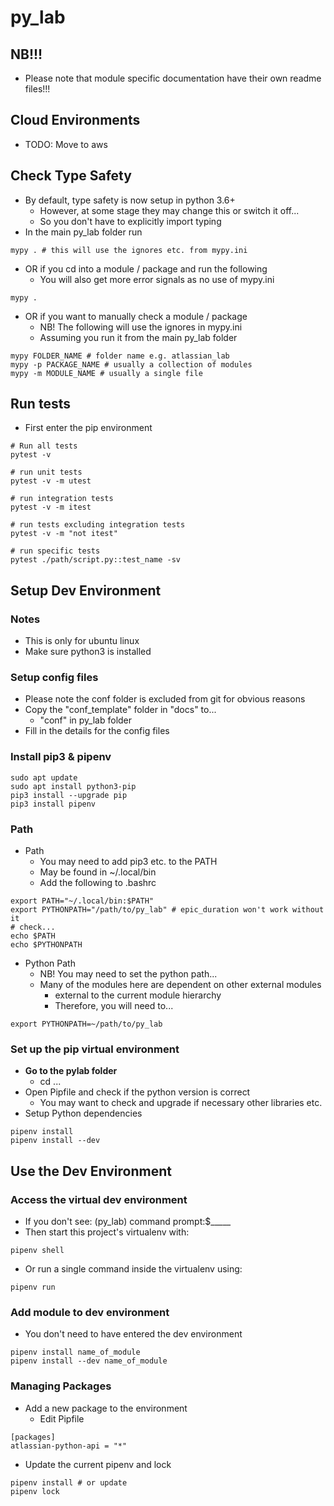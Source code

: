 # py_lab
## NB!!!
* Please note that module specific documentation have their own readme files!!!

## Cloud Environments
* TODO: Move to aws

## Check Type Safety
* By default, type safety is now setup in python 3.6+
  * However, at some stage they may change this or switch it off...
  * So you don't have to explicitly import typing
* In the main py_lab folder run
```
mypy . # this will use the ignores etc. from mypy.ini
```
* OR if you cd into a module / package and run the following
  * You will also get more error signals as no use of mypy.ini
```
mypy .

```
* OR if you want to manually check a module / package
  * NB! The following will use the ignores in mypy.ini
  * Assuming you run it from the main py_lab folder
```
mypy FOLDER_NAME # folder name e.g. atlassian_lab
mypy -p PACKAGE_NAME # usually a collection of modules
mypy -m MODULE_NAME # usually a single file
```

## Run tests
* First enter the pip environment
```
# Run all tests
pytest -v

# run unit tests
pytest -v -m utest

# run integration tests
pytest -v -m itest

# run tests excluding integration tests
pytest -v -m "not itest"

# run specific tests
pytest ./path/script.py::test_name -sv
```

## Setup Dev Environment
### Notes
* This is only for ubuntu linux
* Make sure python3 is installed

### Setup config files
* Please note the conf folder is excluded from git for obvious reasons
* Copy the "conf_template" folder in "docs" to...
  * "conf" in py_lab folder
* Fill in the details for the config files

### Install pip3 & pipenv
```
sudo apt update
sudo apt install python3-pip
pip3 install --upgrade pip
pip3 install pipenv
```

### Path
* Path
  * You may need to add pip3 etc. to the PATH
  * May be found in ~/.local/bin
  * Add the following to .bashrc
```
export PATH="~/.local/bin:$PATH"
export PYTHONPATH="/path/to/py_lab" # epic_duration won't work without it
# check...
echo $PATH
echo $PYTHONPATH
```
* Python Path
  * NB! You may need to set the python path...
  * Many of the modules here are dependent on other external modules
    * external to the current module hierarchy
    * Therefore, you will need to...
```
export PYTHONPATH=~/path/to/py_lab
```

### Set up the pip virtual environment
* **Go to the pylab folder**
  * cd ...
* Open Pipfile and check if the python version is correct
  * You may want to check and upgrade if necessary other libraries etc.
* Setup Python dependencies
```
pipenv install
pipenv install --dev
```
## Use the Dev Environment
### Access the virtual dev environment
* If you don't see: (py_lab) command prompt:$_____
* Then start this project's virtualenv with:
```
pipenv shell
```
* Or run a single command inside the virtualenv using:
```
pipenv run
```

### Add module to dev environment
* You don't need to have entered the dev environment
```
pipenv install name_of_module
pipenv install --dev name_of_module
```

### Managing Packages
* Add a new package to the environment
  * Edit Pipfile
```
[packages]
atlassian-python-api = "*"
```
* Update the current pipenv and lock
```
pipenv install # or update
pipenv lock
```
